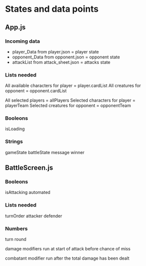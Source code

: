 # States and data points

## App.js

### Incoming data
- player_Data from player.json = player state
- opponent_Data from opponent.json = opponent state
- attackList from attack_sheet.json = attacks state

### Lists needed

All available characters for player = player.cardList
All creatures for opponent = opponent.cardList

All selected players = allPlayers
Selected characters for player = playerTeam
Selected creatures for opponent = opponentTeam

### Booleons

isLoading

### Strings

gameState
battleState
message
winner


## BattleScreen.js

### Booleons

isAttacking
automated

### Lists needed

turnOrder
attacker
defender

### Numbers

turn
round



damage modifiers run at start of attack before chance of miss

combatant modifier run after the total damage has been dealt 